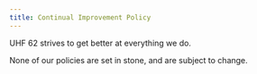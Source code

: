 ```yaml
---
title: Continual Improvement Policy
---
```


UHF 62 strives to get better at everything we do.

None of our policies are set in stone, and are subject to change.
